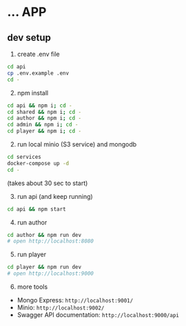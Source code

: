 # ... APP

## dev setup

1. create .env file
```sh
cd api
cp .env.example .env
cd -
```

2. npm install
```sh
cd api && npm i; cd -
cd shared && npm i; cd -
cd author && npm i; cd -
cd admin && npm i; cd -
cd player && npm i; cd -
```

2. run local minio (S3 service) and mongodb
```sh
cd services
docker-compose up -d
cd -
```
(takes about 30 sec to start)

3. run api (and keep running)
```sh
cd api && npm start
```

4. run author
````sh
cd author && npm run dev
# open http://localhost:8080
````

5. run player
````sh
cd player && npm run dev
# open http://localhost:9000
````

6. more tools
- Mongo Express: `http://localhost:9001/`
- Minio: `http://localhost:9002/`
- Swagger API documentation: `http://localhost:9000/api`